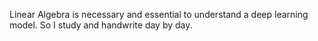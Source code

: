 Linear Algebra is necessary and essential to understand a deep learning model.
So I study and handwrite day by day.
